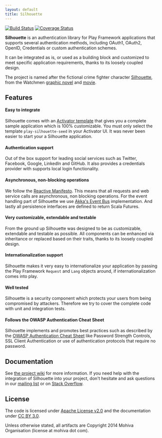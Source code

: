 ```yaml
---
layout: default
title: Silhouette
---
```


[![Build Status](https://travis-ci.org/mohiva/play-silhouette.png)](https://travis-ci.org/mohiva/play-silhouette) [![Coverage Status](https://coveralls.io/repos/mohiva/play-silhouette/badge.png)](https://coveralls.io/r/mohiva/play-silhouette)

**Silhouette** is an authentication library for Play Framework applications that supports several authentication methods, including OAuth1, OAuth2, OpenID, Credentials or custom authentication schemes.

It can be integrated as is, or used as a building block and customized to meet specific application requirements, thanks to its loosely coupled design.

The project is named after the fictional crime fighter character [Silhouette](http://www.comicvine.com/silhouette/4005-35807/), from the Watchmen [graphic novel](http://en.wikipedia.org/wiki/Watchmen) and [movie](http://en.wikipedia.org/wiki/Watchmen_%28film%29).


## Features

#### Easy to integrate

Silhouette comes with an [Activator template](https://github.com/mohiva/play-silhouette-seed) that gives you a complete sample application which is 100% customizable. You must only select the template `play-silhouette-seed` in your Activator UI. It was never been easier to start your a Silhouette application.

#### Authentication support

Out of the box support for leading social services such as Twitter, Facebook, Google, LinkedIn and GitHub. It also provides a credentials provider with supports local login functionality.

#### Asynchronous, non-blocking operations

We follow the [Reactive Manifesto](http://www.reactivemanifesto.org/). This means that all requests and web service calls are asynchronous, non blocking operations. For the event handling part of Silhouette we use [Akka's Event Bus](http://doc.akka.io/docs/akka/2.2.4/scala/event-bus.html) implementation. And lastly all persistence interfaces are defined to return Scala Futures.

#### Very customizable, extendable and testable

From the ground up Silhouette was designed to be as customizable, extendable and testable as possible. All components can be enhanced via inheritance or replaced based on their traits, thanks to its loosely coupled design.

#### Internationalization support

Silhouette makes it very easy to internationalize your application by passing the Play Framework `Request` and `Lang` objects around, if internationalization comes into play.

#### Well tested

Silhouette is a security component which protects your users from being compromised by attackers. Therefore we try to cover the complete code with unit and integration tests.

#### Follows the OWASP Authentication Cheat Sheet

Silhouette implements and promotes best practices such as described by the [OWASP Authentication Cheat Sheet](https://www.owasp.org/index.php/Authentication_Cheat_Sheet) like Password Strength Controls, SSL Client Authentication or use of authentication protocols that require no password.

## Documentation

See [the project wiki](https://github.com/mohiva/play-silhouette/wiki) for more information. If you need help with the integration of Silhouette into your project, don't hesitate and ask questions in our [mailing list](https://groups.google.com/forum/#!forum/play-silhouette) or on [Stack Overflow](http://stackoverflow.com/questions/tagged/playframework).

## License

The code is licensed under [Apache License v2.0](http://www.apache.org/licenses/LICENSE-2.0) and the documentation under [CC BY 3.0](http://creativecommons.org/licenses/by/3.0/).

Unless otherwise stated, all artifacts are Copyright 2014 Mohiva Organisation (license at mohiva dot com).
